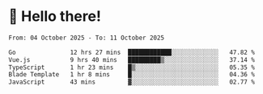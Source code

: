 # 👋 Hello there!

<!--START_SECTION:waka-->

```txt
From: 04 October 2025 - To: 11 October 2025

Go               12 hrs 27 mins  ████████████░░░░░░░░░░░░░   47.82 %
Vue.js           9 hrs 40 mins   █████████▒░░░░░░░░░░░░░░░   37.14 %
TypeScript       1 hr 23 mins    █▒░░░░░░░░░░░░░░░░░░░░░░░   05.35 %
Blade Template   1 hr 8 mins     █░░░░░░░░░░░░░░░░░░░░░░░░   04.36 %
JavaScript       43 mins         ▓░░░░░░░░░░░░░░░░░░░░░░░░   02.77 %
```

<!--END_SECTION:waka-->

